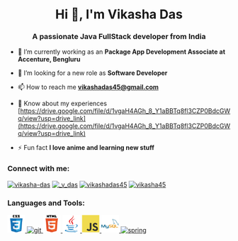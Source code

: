 <h1 align="center">Hi 👋, I'm Vikasha Das</h1>
<h3 align="center">A passionate Java FullStack developer from India</h3>

- 🌱 I’m currently working as an **Package App Development Associate at Accenture, Bengluru**

- 🤝 I’m looking for a new role as **Software Developer**

- 📫 How to reach me **vikashadas45@gmail.com**

- 📄 Know about my experiences [https://drive.google.com/file/d/1vgaH4AGh_8_Y1aBBTq8fl3CZP0BdcGWq/view?usp=drive_link](https://drive.google.com/file/d/1vgaH4AGh_8_Y1aBBTq8fl3CZP0BdcGWq/view?usp=drive_link)

- ⚡ Fun fact **I love anime and learning new stuff**

<h3 align="left">Connect with me:</h3>
<p align="left">
<a href="https://linkedin.com/in/vikasha-das" target="blank"><img align="center" src="https://raw.githubusercontent.com/rahuldkjain/github-profile-readme-generator/master/src/images/icons/Social/linked-in-alt.svg" alt="vikasha-das" height="30" width="40" /></a>
<a href="https://instagram.com/_v_das" target="blank"><img align="center" src="https://raw.githubusercontent.com/rahuldkjain/github-profile-readme-generator/master/src/images/icons/Social/instagram.svg" alt="_v_das" height="30" width="40" /></a>
<a href="https://www.hackerrank.com/vikashadas45" target="blank"><img align="center" src="https://raw.githubusercontent.com/rahuldkjain/github-profile-readme-generator/master/src/images/icons/Social/hackerrank.svg" alt="vikashadas45" height="30" width="40" /></a>
<a href="https://www.leetcode.com/vikasha45" target="blank"><img align="center" src="https://raw.githubusercontent.com/rahuldkjain/github-profile-readme-generator/master/src/images/icons/Social/leet-code.svg" alt="vikasha45" height="30" width="40" /></a>
</p>

<h3 align="left">Languages and Tools:</h3>
<p align="left"> <a href="https://www.w3schools.com/css/" target="_blank" rel="noreferrer"> <img src="https://raw.githubusercontent.com/devicons/devicon/master/icons/css3/css3-original-wordmark.svg" alt="css3" width="40" height="40"/> </a> <a href="https://git-scm.com/" target="_blank" rel="noreferrer"> <img src="https://www.vectorlogo.zone/logos/git-scm/git-scm-icon.svg" alt="git" width="40" height="40"/> </a> <a href="https://www.w3.org/html/" target="_blank" rel="noreferrer"> <img src="https://raw.githubusercontent.com/devicons/devicon/master/icons/html5/html5-original-wordmark.svg" alt="html5" width="40" height="40"/> </a> <a href="https://www.java.com" target="_blank" rel="noreferrer"> <img src="https://raw.githubusercontent.com/devicons/devicon/master/icons/java/java-original.svg" alt="java" width="40" height="40"/> </a> <a href="https://developer.mozilla.org/en-US/docs/Web/JavaScript" target="_blank" rel="noreferrer"> <img src="https://raw.githubusercontent.com/devicons/devicon/master/icons/javascript/javascript-original.svg" alt="javascript" width="40" height="40"/> </a> <a href="https://www.mysql.com/" target="_blank" rel="noreferrer"> <img src="https://raw.githubusercontent.com/devicons/devicon/master/icons/mysql/mysql-original-wordmark.svg" alt="mysql" width="40" height="40"/> </a> <a href="https://spring.io/" target="_blank" rel="noreferrer"> <img src="https://www.vectorlogo.zone/logos/springio/springio-icon.svg" alt="spring" width="40" height="40"/> </a> </p>
